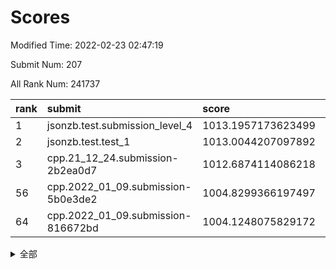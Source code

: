 # Scores

Modified Time: 2022-02-23 02:47:19

Submit Num: 207

All Rank Num: 241737

| rank |               submit               |       score        |       sigma        | pk_num |
| :--- | :--------------------------------- | :----------------- | :----------------- | :----- |
| 1    | jsonzb.test.submission_level_4     | 1013.1957173623499 | 0.7816857669395703 | 4672   |
| 2    | jsonzb.test.test_1                 | 1013.0044207097892 | 0.787062648417656  | 4667   |
| 3    | cpp.21_12_24.submission-2b2ea0d7   | 1012.6874114086218 | 0.7676343596764181 | 4668   |
| 56   | cpp.2022_01_09.submission-5b0e3de2 | 1004.8299366197497 | 0.725167167695331  | 4672   |
| 64   | cpp.2022_01_09.submission-816672bd | 1004.1248075829172 | 0.7092052406707516 | 4668   |


<details>
<summary>全部</summary>

| rank |                 submit                 |       score        |       sigma        | pk_num |
| :--- | :------------------------------------- | :----------------- | :----------------- | :----- |
| 1    | jsonzb.test.submission_level_4         | 1013.1957173623499 | 0.7816857669395703 | 4672   |
| 2    | jsonzb.test.test_1                     | 1013.0044207097892 | 0.787062648417656  | 4667   |
| 3    | cpp.21_12_24.submission-2b2ea0d7       | 1012.6874114086218 | 0.7676343596764181 | 4668   |
| 4    | gobigger.level_3.submission_level_3_34 | 1012.0371810805655 | 0.7885294568163668 | 4674   |
| 5    | gobigger.level_3.submission_level_3_11 | 1011.6066190173245 | 0.7743634133125303 | 4670   |
| 6    | gobigger.level_3.submission_level_3_3  | 1011.1995087959028 | 0.7615319385304385 | 4674   |
| 7    | gobigger.level_3.submission_level_3_16 | 1011.075150240884  | 0.7601799401268717 | 4665   |
| 8    | gobigger.level_3.submission_level_3_24 | 1010.9313235187335 | 0.7643033669162289 | 4674   |
| 9    | gobigger.level_3.submission_level_3_22 | 1010.9242016444293 | 0.7642342976164587 | 4676   |
| 10   | gobigger.level_3.submission_level_3_35 | 1010.856421618419  | 0.7499958578812073 | 4674   |
| 11   | gobigger.level_3.submission_level_3_37 | 1010.7284608344811 | 0.772969023533804  | 4672   |
| 12   | gobigger.level_3.submission_level_3_30 | 1010.6957473538877 | 0.7836224565890705 | 4674   |
| 13   | gobigger.level_3.submission_level_3_26 | 1010.6413148633497 | 0.7845510162628195 | 4675   |
| 14   | gobigger.level_3.submission_level_3_14 | 1010.6165089652281 | 0.758250954119363  | 4671   |
| 15   | gobigger.level_3.submission_level_3_36 | 1010.5141115850419 | 0.7548916644487708 | 4670   |
| 16   | gobigger.level_3.submission_level_3_2  | 1010.3013247286354 | 0.7579732258744939 | 4670   |
| 17   | gobigger.level_3.submission_level_3_25 | 1010.2574720686023 | 0.749582299905123  | 4673   |
| 18   | gobigger.level_3.submission_level_3_20 | 1010.2437172981672 | 0.7512643937319172 | 4673   |
| 19   | gobigger.level_3.submission_level_3_19 | 1010.2229055512983 | 0.760788665489828  | 4670   |
| 20   | gobigger.level_3.submission_level_3_47 | 1010.1755579760362 | 0.7644411294876886 | 4671   |
| 21   | gobigger.level_3.submission_level_3_41 | 1010.1123430335957 | 0.7598648370063975 | 4674   |
| 22   | gobigger.level_3.submission_level_3_48 | 1010.0659436809246 | 0.7694749461296588 | 4669   |
| 23   | gobigger.level_3.submission_level_3_27 | 1010.0036454801395 | 0.7451135266283626 | 4673   |
| 24   | gobigger.level_3.submission_level_3_31 | 1009.9850860507239 | 0.7721862616163166 | 4670   |
| 25   | gobigger.level_3.submission_level_3_32 | 1009.9847259919552 | 0.7316026407080273 | 4675   |
| 26   | gobigger.level_3.submission_level_3_6  | 1009.9584045399733 | 0.7495403010707673 | 4671   |
| 27   | gobigger.level_3.submission_level_3_42 | 1009.9567310203947 | 0.7565856925790604 | 4671   |
| 28   | gobigger.level_3.submission_level_3_40 | 1009.9542292535378 | 0.759958617078585  | 4674   |
| 29   | gobigger.level_3.submission_level_3_7  | 1009.8538031006354 | 0.7502170046573197 | 4674   |
| 30   | gobigger.level_3.submission_level_3_4  | 1009.768258908739  | 0.7513412732769942 | 4675   |
| 31   | gobigger.level_3.submission_level_3_45 | 1009.708976157721  | 0.7619159665293032 | 4666   |
| 32   | gobigger.level_3.submission_level_3_17 | 1009.6380387250952 | 0.7770343942539345 | 4672   |
| 33   | gobigger.level_3.submission_level_3_13 | 1009.6192879926361 | 0.7377747043052955 | 4668   |
| 34   | gobigger.level_3.submission_level_3_21 | 1009.5532879222171 | 0.7589904721273936 | 4671   |
| 35   | gobigger.level_3.submission_level_3_43 | 1009.5515115512881 | 0.7864076088309052 | 4674   |
| 36   | gobigger.level_3.submission_level_3_29 | 1009.5059655871768 | 0.7513343462768707 | 4673   |
| 37   | gobigger.level_3.submission_level_3_33 | 1009.4557496977112 | 0.7439394807099078 | 4675   |
| 38   | gobigger.level_3.submission_level_3_46 | 1009.3983852341152 | 0.7439986668279334 | 4671   |
| 39   | gobigger.level_3.submission_level_3_15 | 1009.3836547686949 | 0.7587662125440549 | 4668   |
| 40   | gobigger.level_3.submission_level_3_23 | 1009.3570316360485 | 0.7553393627780137 | 4674   |
| 41   | gobigger.level_3.submission_level_3_9  | 1009.3236824943124 | 0.739978514270811  | 4672   |
| 42   | gobigger.level_3.submission_level_3_10 | 1009.2927959903393 | 0.7514952431116445 | 4674   |
| 43   | gobigger.level_3.submission_level_3_5  | 1009.2718405405194 | 0.7576346133808689 | 4672   |
| 44   | gobigger.level_3.submission_level_3_0  | 1009.1869980266224 | 0.7564086992926317 | 4670   |
| 45   | gobigger.level_3.submission_level_3_1  | 1009.154070134337  | 0.7370361533597107 | 4670   |
| 46   | gobigger.level_3.submission_level_3_49 | 1009.0297182882442 | 0.7429498387626505 | 4665   |
| 47   | gobigger.level_3.submission_level_3_28 | 1008.9799499205369 | 0.7508786913545936 | 4671   |
| 48   | gobigger.level_3.submission_level_3_18 | 1008.8810469784912 | 0.7520762931670986 | 4669   |
| 49   | gobigger.level_3.submission_level_3_44 | 1008.8522076307678 | 0.7453463763835361 | 4671   |
| 50   | gobigger.level_3.submission_level_3_39 | 1008.6587565738226 | 0.742006828502472  | 4666   |
| 51   | gobigger.level_3.submission_level_3_8  | 1008.4408035767289 | 0.7665334842112943 | 4668   |
| 52   | gobigger.level_3.submission_level_3_12 | 1008.1268468540051 | 0.7510244052667581 | 4670   |
| 53   | gobigger.level_3.submission_level_3_38 | 1007.9082825645285 | 0.7409069134063305 | 4668   |
| 54   | gobigger.level_1.submission_level_1_27 | 1005.2613317656647 | 0.731291938638676  | 4668   |
| 55   | gobigger.level_1.submission_level_1_32 | 1004.8635547427652 | 0.72358172618243   | 4673   |
| 56   | cpp.2022_01_09.submission-5b0e3de2     | 1004.8299366197497 | 0.725167167695331  | 4672   |
| 57   | gobigger.level_1.submission_level_1_3  | 1004.7289649315112 | 0.71925957471822   | 4668   |
| 58   | gobigger.level_1.submission_level_1_48 | 1004.5303523386516 | 0.7098131736168377 | 4673   |
| 59   | gobigger.level_1.submission_level_1_0  | 1004.4022595343224 | 0.7250520077722712 | 4677   |
| 60   | gobigger.level_1.submission_level_1_33 | 1004.368693129062  | 0.7048027080771962 | 4669   |
| 61   | gobigger.level_1.submission_level_1_13 | 1004.3683617549706 | 0.7121352797273621 | 4674   |
| 62   | gobigger.level_1.submission_level_1_5  | 1004.3265446641096 | 0.7080921803690997 | 4674   |
| 63   | gobigger.level_1.submission_level_1_28 | 1004.146373735019  | 0.7110495803369236 | 4670   |
| 64   | cpp.2022_01_09.submission-816672bd     | 1004.1248075829172 | 0.7092052406707516 | 4668   |
| 65   | gobigger.level_1.submission_level_1_18 | 1004.1014362118229 | 0.7203217671968819 | 4675   |
| 66   | gobigger.level_1.submission_level_1_41 | 1004.0040054330215 | 0.7173001671218278 | 4672   |
| 67   | gobigger.level_1.submission_level_1_36 | 1003.8985275269141 | 0.7128599630795267 | 4672   |
| 68   | gobigger.level_1.submission_level_1_2  | 1003.8149184366215 | 0.7001548436104444 | 4671   |
| 69   | gobigger.level_1.submission_level_1_46 | 1003.7684404507324 | 0.7256872737359824 | 4671   |
| 70   | gobigger.level_1.submission_level_1_49 | 1003.7587525657058 | 0.7255971332080777 | 4669   |
| 71   | gobigger.level_1.submission_level_1_15 | 1003.7455930766478 | 0.7119113919670566 | 4666   |
| 72   | gobigger.level_1.submission_level_1_20 | 1003.7101444811465 | 0.7122800829035774 | 4673   |
| 73   | gobigger.level_1.submission_level_1_17 | 1003.6457576880755 | 0.7288965080546678 | 4669   |
| 74   | gobigger.level_1.submission_level_1_37 | 1003.5388768949811 | 0.7261466387921574 | 4671   |
| 75   | gobigger.level_1.submission_level_1_31 | 1003.5384122458654 | 0.7201882609070628 | 4667   |
| 76   | gobigger.level_1.submission_level_1_7  | 1003.503661561596  | 0.7245994643677242 | 4673   |
| 77   | gobigger.level_1.submission_level_1_23 | 1003.4982350301018 | 0.7234839492826535 | 4667   |
| 78   | gobigger.level_1.submission_level_1_19 | 1003.4216105955284 | 0.7185245381452724 | 4672   |
| 79   | gobigger.level_1.submission_level_1_30 | 1003.364302300191  | 0.7164439700440507 | 4671   |
| 80   | gobigger.level_1.submission_level_1_34 | 1003.3392205276411 | 0.7111437709398718 | 4673   |
| 81   | gobigger.level_1.submission_level_1_25 | 1003.3229764437533 | 0.7214025067765574 | 4675   |
| 82   | gobigger.level_1.submission_level_1_9  | 1003.2783588671191 | 0.721608915690327  | 4669   |
| 83   | gobigger.level_1.submission_level_1_12 | 1003.2029646466262 | 0.7223980704670524 | 4667   |
| 84   | gobigger.level_1.submission_level_1_1  | 1003.1914155488978 | 0.7179764473786037 | 4672   |
| 85   | gobigger.level_1.submission_level_1_22 | 1003.1743098881988 | 0.7214403343433297 | 4669   |
| 86   | gobigger.level_1.submission_level_1_8  | 1003.1452837988223 | 0.7208263793921872 | 4666   |
| 87   | gobigger.level_1.submission_level_1_24 | 1003.1413203801651 | 0.7254258732917905 | 4675   |
| 88   | gobigger.level_1.submission_level_1_6  | 1003.1251519751489 | 0.7215037174813543 | 4675   |
| 89   | gobigger.level_1.submission_level_1_4  | 1003.0679730876527 | 0.7171555342514669 | 4674   |
| 90   | gobigger.level_1.submission_level_1_14 | 1003.0455514574153 | 0.7146183441547014 | 4666   |
| 91   | gobigger.level_1.submission_level_1_16 | 1003.0431912631221 | 0.715369936593267  | 4672   |
| 92   | gobigger.level_1.submission_level_1_40 | 1002.9928315394106 | 0.7208322066917668 | 4670   |
| 93   | gobigger.level_1.submission_level_1_26 | 1002.9624390252541 | 0.7010614171625345 | 4669   |
| 94   | gobigger.level_1.submission_level_1_43 | 1002.8627535021577 | 0.723016247197307  | 4673   |
| 95   | gobigger.level_1.submission_level_1_21 | 1002.7874496291904 | 0.7192408420554715 | 4670   |
| 96   | gobigger.level_1.submission_level_1_35 | 1002.7800398552674 | 0.715741753672646  | 4672   |
| 97   | gobigger.level_1.submission_level_1_29 | 1002.695239434819  | 0.7180568096413642 | 4674   |
| 98   | gobigger.level_1.submission_level_1_38 | 1002.636256684065  | 0.7083855764727166 | 4675   |
| 99   | gobigger.level_1.submission_level_1_39 | 1002.4087929986907 | 0.716419460638681  | 4670   |
| 100  | gobigger.level_1.submission_level_1_47 | 1002.3329988772463 | 0.7138146817311951 | 4668   |
| 101  | gobigger.level_1.submission_level_1_44 | 1002.1639888621102 | 0.7126629293694895 | 4669   |
| 102  | gobigger.level_1.submission_level_1_11 | 1002.1351852506114 | 0.7171546829454258 | 4670   |
| 103  | gobigger.level_1.submission_level_1_10 | 1001.851136075526  | 0.700714355693395  | 4676   |
| 104  | gobigger.level_1.submission_level_1_45 | 1001.841038176722  | 0.7224617118387399 | 4676   |
| 105  | gobigger.level_1.submission_level_1_42 | 1001.738944583271  | 0.7171262634287295 | 4673   |
| 106  | gobigger.random.submission_random_11   | 997.8131420664055  | 0.7056039842582424 | 4672   |
| 107  | gobigger.random.submission_random_42   | 997.7806077370998  | 0.7190753600530172 | 4668   |
| 108  | gobigger.random.submission_random_18   | 997.734527556264   | 0.7035404728172755 | 4674   |
| 109  | gobigger.random.submission_random_30   | 997.3920820437912  | 0.6996595913061215 | 4671   |
| 110  | gobigger.random.submission_random_23   | 996.9056571469755  | 0.711410590228648  | 4671   |
| 111  | gobigger.random.submission_random_3    | 996.6670082622553  | 0.7119097816079242 | 4664   |
| 112  | gobigger.random.submission_random_5    | 996.5936096397724  | 0.7105507097910283 | 4674   |
| 113  | gobigger.random.submission_random_2    | 996.5577075559189  | 0.7179674935085752 | 4669   |
| 114  | gobigger.random.submission_random_1    | 996.556999170368   | 0.708275694564947  | 4673   |
| 115  | gobigger.random.submission_random_10   | 996.5060239410367  | 0.7000295520843657 | 4671   |
| 116  | gobigger.random.submission_random_32   | 996.493098764788   | 0.7093327619746781 | 4670   |
| 117  | gobigger.random.submission_random_8    | 996.4573685962115  | 0.7231682484122912 | 4664   |
| 118  | gobigger.random.submission_random_44   | 996.4210099621844  | 0.6909555334338071 | 4670   |
| 119  | gobigger.random.submission_random_22   | 996.2756781720368  | 0.713442270203346  | 4670   |
| 120  | gobigger.random.submission_random_36   | 996.2594686247537  | 0.703504040062202  | 4667   |
| 121  | gobigger.random.submission_random_43   | 996.0693517190641  | 0.7065237084645919 | 4667   |
| 122  | gobigger.random.submission_random_12   | 996.0660872033533  | 0.7122529758161927 | 4676   |
| 123  | gobigger.random.submission_random_0    | 996.0587909464684  | 0.7221683266380605 | 4672   |
| 124  | gobigger.random.submission_random_19   | 996.0316432532751  | 0.709777086706281  | 4671   |
| 125  | gobigger.random.submission_random_48   | 995.9866931067531  | 0.7000009449373834 | 4677   |
| 126  | gobigger.random.submission_random_37   | 995.9633499734359  | 0.7119579981884946 | 4667   |
| 127  | gobigger.random.submission_random_38   | 995.9400754371052  | 0.7007151359220897 | 4664   |
| 128  | gobigger.random.submission_random_21   | 995.8759656404333  | 0.7138404673831614 | 4670   |
| 129  | gobigger.random.submission_random_41   | 995.8680342709887  | 0.709958910024439  | 4669   |
| 130  | gobigger.random.submission_random_24   | 995.7436310425896  | 0.7271563800247413 | 4670   |
| 131  | gobigger.random.submission_random_9    | 995.7220881119069  | 0.7153846358633504 | 4672   |
| 132  | gobigger.random.submission_random_4    | 995.7057255471635  | 0.7139169006373489 | 4667   |
| 133  | gobigger.random.submission_random_45   | 995.6721624781352  | 0.7056642349826172 | 4672   |
| 134  | gobigger.random.submission_random_47   | 995.6202368804362  | 0.7032694146733588 | 4673   |
| 135  | gobigger.random.submission_random_39   | 995.6004576496618  | 0.7150725993692865 | 4672   |
| 136  | gobigger.random.submission_random_29   | 995.5985380046649  | 0.6995701337840584 | 4674   |
| 137  | gobigger.random.submission_random_6    | 995.5790147059246  | 0.7107022687054141 | 4670   |
| 138  | gobigger.random.submission_random_15   | 995.5727568949667  | 0.7115911166134242 | 4673   |
| 139  | gobigger.random.submission_random_17   | 995.5355729208014  | 0.7167432275807601 | 4673   |
| 140  | gobigger.random.submission_random_27   | 995.522896880142   | 0.7206332737397926 | 4669   |
| 141  | gobigger.random.submission_random_46   | 995.4261580928495  | 0.7092472773839336 | 4668   |
| 142  | gobigger.random.submission_random_31   | 995.4018389285377  | 0.724115506287311  | 4670   |
| 143  | gobigger.random.submission_random_14   | 995.3938709800674  | 0.7099700602391708 | 4673   |
| 144  | gobigger.random.submission_random_7    | 995.2093383398582  | 0.723083212319935  | 4668   |
| 145  | gobigger.random.submission_random_49   | 995.1890923162074  | 0.7110015158759155 | 4669   |
| 146  | gobigger.random.submission_random_26   | 995.1819246698713  | 0.7382475144653612 | 4666   |
| 147  | gobigger.random.submission_random_25   | 995.0829584125332  | 0.7054754730627043 | 4668   |
| 148  | gobigger.random.submission_random_40   | 995.0612613759096  | 0.703988171331474  | 4677   |
| 149  | gobigger.random.submission_random_20   | 995.0250870892734  | 0.7234486400480792 | 4667   |
| 150  | gobigger.random.submission_random_35   | 994.9802194399375  | 0.7071533859675864 | 4674   |
| 151  | gobigger.random.submission_random_16   | 994.8053197767803  | 0.7112700894887181 | 4673   |
| 152  | gobigger.level_2.submission_level_2_22 | 994.7289966828718  | 0.7509419003975971 | 4677   |
| 153  | gobigger.random.submission_random_33   | 994.640851605437   | 0.7241471575755415 | 4677   |
| 154  | gobigger.level_2.submission_level_2_25 | 994.5225972594255  | 0.7262544998082487 | 4673   |
| 155  | gobigger.random.submission_random_28   | 994.3698875819894  | 0.7261199489733758 | 4668   |
| 156  | gobigger.random.submission_random_13   | 994.3638488570994  | 0.698755035813953  | 4674   |
| 157  | gobigger.random.submission_random_34   | 993.9728912313129  | 0.71743611666464   | 4673   |
| 158  | gobigger.level_2.submission_level_2_20 | 993.8874271393339  | 0.7413875785303559 | 4672   |
| 159  | gobigger.level_2.submission_level_2_33 | 993.8516499077134  | 0.7400185046069384 | 4670   |
| 160  | gobigger.level_2.submission_level_2_36 | 993.6861206484555  | 0.7259518828044895 | 4673   |
| 161  | gobigger.level_2.submission_level_2_1  | 993.6388579061406  | 0.7262669345612665 | 4666   |
| 162  | gobigger.level_2.submission_level_2_43 | 993.4686994189263  | 0.7351440544605196 | 4673   |
| 163  | gobigger.level_2.submission_level_2_0  | 993.1723524766804  | 0.7362885543941114 | 4671   |
| 164  | gobigger.level_2.submission_level_2_21 | 993.1335462542784  | 0.7167453503189263 | 4676   |
| 165  | gobigger.level_2.submission_level_2_4  | 993.0908875087998  | 0.728376373458005  | 4669   |
| 166  | gobigger.level_2.submission_level_2_17 | 992.9253743063678  | 0.7498350810067298 | 4664   |
| 167  | gobigger.level_2.submission_level_2_34 | 992.8600072914743  | 0.7507533370418406 | 4664   |
| 168  | gobigger.level_2.submission_level_2_11 | 992.7978563354065  | 0.7382393720606919 | 4668   |
| 169  | gobigger.level_2.submission_level_2_35 | 992.789036778107   | 0.7538437438666734 | 4673   |
| 170  | gobigger.level_2.submission_level_2_30 | 992.6276946853837  | 0.7447701529405275 | 4677   |
| 171  | gobigger.level_2.submission_level_2_3  | 992.6267966351138  | 0.7464588191309374 | 4673   |
| 172  | gobigger.level_2.submission_level_2_7  | 992.6196011141327  | 0.744097779805622  | 4670   |
| 173  | gobigger.level_2.submission_level_2_23 | 992.5323592169683  | 0.7329936616955912 | 4671   |
| 174  | gobigger.level_2.submission_level_2_5  | 992.5282066530392  | 0.7397801086014476 | 4678   |
| 175  | gobigger.level_2.submission_level_2_10 | 992.5276171903944  | 0.7690977757607446 | 4673   |
| 176  | gobigger.level_2.submission_level_2_6  | 992.4853571573457  | 0.7470365504719823 | 4672   |
| 177  | gobigger.level_2.submission_level_2_42 | 992.4750109902201  | 0.7646201247715976 | 4672   |
| 178  | gobigger.level_2.submission_level_2_16 | 992.3867755203055  | 0.7324259896393295 | 4670   |
| 179  | gobigger.level_2.submission_level_2_46 | 992.3378244788793  | 0.7338197956853668 | 4672   |
| 180  | gobigger.level_2.submission_level_2_15 | 992.227260192375   | 0.7464763887738404 | 4673   |
| 181  | gobigger.level_2.submission_level_2_32 | 992.1496892864285  | 0.7616976222065386 | 4675   |
| 182  | gobigger.level_2.submission_level_2_37 | 992.1307538277958  | 0.7384896761887036 | 4674   |
| 183  | gobigger.level_2.submission_level_2_14 | 991.9179839592248  | 0.7425983547294722 | 4675   |
| 184  | gobigger.level_2.submission_level_2_24 | 991.8916117838032  | 0.7341413086368211 | 4673   |
| 185  | gobigger.level_2.submission_level_2_41 | 991.8374077782556  | 0.7604140098382833 | 4673   |
| 186  | gobigger.level_2.submission_level_2_49 | 991.8188091577587  | 0.7308069470356825 | 4672   |
| 187  | gobigger.level_2.submission_level_2_12 | 991.7328095017755  | 0.7763179101559002 | 4679   |
| 188  | gobigger.level_2.submission_level_2_26 | 991.7206354810252  | 0.7642794280065822 | 4666   |
| 189  | gobigger.level_2.submission_level_2_18 | 991.6405712410801  | 0.752732274976154  | 4667   |
| 190  | gobigger.level_2.submission_level_2_2  | 991.6152063716938  | 0.7377094856470805 | 4671   |
| 191  | gobigger.level_2.submission_level_2_40 | 991.5890927336937  | 0.7613917048077503 | 4673   |
| 192  | gobigger.level_2.submission_level_2_29 | 991.5620235306601  | 0.7367814822997902 | 4670   |
| 193  | gobigger.level_2.submission_level_2_28 | 991.4967168436997  | 0.7478978505183114 | 4673   |
| 194  | gobigger.level_2.submission_level_2_39 | 991.4593093494849  | 0.7503487987533978 | 4666   |
| 195  | gobigger.level_2.submission_level_2_27 | 991.3246939752561  | 0.752718809364666  | 4675   |
| 196  | gobigger.level_2.submission_level_2_48 | 991.2870763592983  | 0.7482182626499614 | 4672   |
| 197  | gobigger.level_2.submission_level_2_13 | 991.2257889246035  | 0.7490058127573112 | 4675   |
| 198  | gobigger.level_2.submission_level_2_19 | 991.2091520496365  | 0.7552635660574764 | 4670   |
| 199  | gobigger.level_2.submission_level_2_45 | 991.2024128925873  | 0.7449006538749274 | 4672   |
| 200  | gobigger.level_2.submission_level_2_8  | 991.0355978601583  | 0.7615307687042157 | 4672   |
| 201  | gobigger.level_2.submission_level_2_9  | 990.9994268107653  | 0.7450925767985076 | 4670   |
| 202  | gobigger.level_2.submission_level_2_31 | 990.9503064334958  | 0.7759199597825949 | 4673   |
| 203  | gobigger.level_2.submission_level_2_47 | 990.7810062667686  | 0.7569193159616622 | 4674   |
| 204  | gobigger.level_2.submission_level_2_38 | 990.5485241244997  | 0.7633380146548907 | 4672   |
| 205  | gobigger.level_2.submission_level_2_44 | 990.3519018708104  | 0.7563790616688029 | 4671   |
| 206  | gobigger.none.submission_none_0        | 977.8026826695083  | 1.2267039513667832 | 4672   |
| 207  | gobigger.none.submission_none_1        | 976.6766087131921  | 1.3949491354158725 | 4675   |

</details>